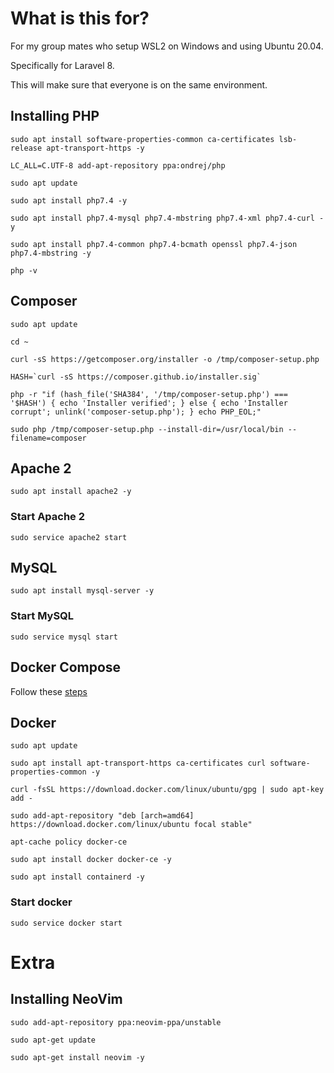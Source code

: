 # What is this for?

For my group mates who setup WSL2 on Windows and using Ubuntu 20.04.

Specifically for Laravel 8.

This will make sure that everyone is on the same environment.

## Installing PHP

`sudo apt install software-properties-common ca-certificates lsb-release apt-transport-https -y`

`LC_ALL=C.UTF-8 add-apt-repository ppa:ondrej/php`

`sudo apt update`

`sudo apt install php7.4 -y`

`sudo apt install php7.4-mysql php7.4-mbstring php7.4-xml php7.4-curl -y`

`sudo apt install php7.4-common php7.4-bcmath openssl php7.4-json php7.4-mbstring -y`

`php -v`

## Composer

`sudo apt update`

`cd ~`

`curl -sS https://getcomposer.org/installer -o /tmp/composer-setup.php`

`` HASH=`curl -sS https://composer.github.io/installer.sig` ``

`php -r "if (hash_file('SHA384', '/tmp/composer-setup.php') === '$HASH') { echo 'Installer verified'; } else { echo 'Installer corrupt'; unlink('composer-setup.php'); } echo PHP_EOL;"`

`sudo php /tmp/composer-setup.php --install-dir=/usr/local/bin --filename=composer`

## Apache 2

`sudo apt install apache2 -y`

### Start Apache 2

`sudo service apache2 start`

## MySQL

`sudo apt install mysql-server -y`

### Start MySQL

`sudo service mysql start`

## Docker Compose

Follow these [steps](https://docs.docker.com/engine/install/ubuntu/#set-up-the-repository)

## Docker

`sudo apt update`

`sudo apt install apt-transport-https ca-certificates curl software-properties-common -y`

`curl -fsSL https://download.docker.com/linux/ubuntu/gpg | sudo apt-key add -`

`sudo add-apt-repository "deb [arch=amd64] https://download.docker.com/linux/ubuntu focal stable"`

`apt-cache policy docker-ce`

`sudo apt install docker docker-ce -y`

`sudo apt install containerd -y`

### Start docker

`sudo service docker start`

# Extra

## Installing NeoVim

`sudo add-apt-repository ppa:neovim-ppa/unstable`

`sudo apt-get update`

`sudo apt-get install neovim -y`